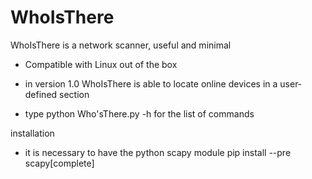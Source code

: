 # WhoIsThere
WhoIsThere is a network scanner, useful and minimal

- Compatible with Linux out of the box

- in version 1.0 WhoIsThere is able to locate online devices in a user-defined section
- type python Who'sThere.py -h for the list of commands

installation

- it is necessary to have the python scapy module
  pip install --pre scapy[complete]
